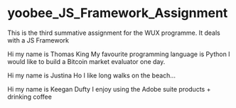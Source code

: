 # yoobee_JS_Framework_Assignment

This is the third summative assignment for the WUX programme. It deals with a JS Framework

Hi my name is Thomas King
My favourite programming language is Python
I would like to build a Bitcoin market evaluator one day.

Hi my name is Justina Ho
I like long walks on the beach...

Hi my name is Keegan Dufty
I enjoy using the Adobe suite products + drinking coffee
